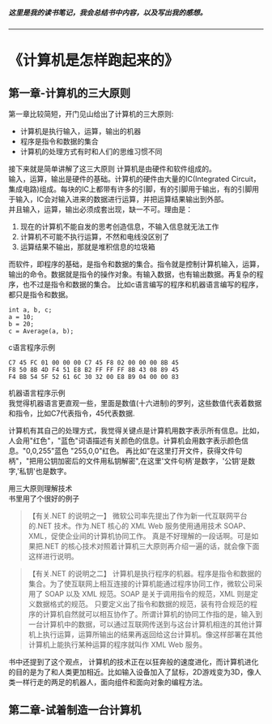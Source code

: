 ##### 这里是我的读书笔记，我会总结书中内容，以及写出我的感想。
---
# 《计算机是怎样跑起来的》
## 第一章-计算机的三大原则
  第一章比较简短，开门见山给出了计算机的三大原则:
- 计算机是执行输入，运算，输出的机器
- 程序是指令和数据的集合
- 计算机的处理方式有时和人们的思维习惯不同

接下来就是简单讲解了这三大原则
计算机是由硬件和软件组成的。  
输入，运算，输出是硬件的基础。计算机的硬件由大量的IC(Integrated Circuit，集成电路)组成。每块的IC上都带有许多的引脚，有的引脚用于输出，有的引脚用于输入，IC会对输入进来的数据进行运算，并把运算结果输出到外部。  
并且输入，运算，输出必须成套出现，缺一不可。理由是：
1. 现在的计算机不能自发的思考创造信息，不输入信息就无法工作
2. 计算机不可能不执行运算，不然和电线没区别了
3. 运算结果不输出，那就是堆积信息的垃圾箱

而软件，即程序的基础，是指令和数据的集合。指令就是控制计算机输入，运算，输出的命令。数据就是指令的操作对象。有输入数据，也有输出数据。再复杂的程序，也不过是指令和数据的集合。
比如c语言编写的程序和机器语言编写的程序，都只是指令和数据。
```
int a, b, c;
a = 10;
b = 20;
c = Average(a, b); 
```
c语言程序示例
```
C7 45 FC 01 00 00 00 C7 45 F8 02 00 00 00 8B 45 
F8 50 8B 4D F4 51 E8 B2 FF FF FF 8B 43 08 89 45
F4 BB 54 5F 52 61 6C 30 32 00 E8 B9 04 00 00 83
```
机器语言程序示例  
我觉得机器语言更直观一些，里面是数值(十六进制)的罗列，这些数值代表着数据和指令，比如C7代表指令，45代表数据.

计算机有其自己的处理方式，我觉得关键点是计算机用数字表示所有信息。比如，人会用"红色"，"蓝色"词语描述有关颜色的信息。计算机会用数字表示颜色信息。"0,0,255"蓝色 "255,0,0"红色。
再比如"在这里打开文件，获得文件句柄"，"把用公钥加密后的文件用私钥解密",在这里'文件句柄'是数字，'公钥'是数字,'私钥'也是数字。


用三大原则理解技术  
书里用了个很好的例子
>【有关.NET 的说明之一】
微软公司率先提出了作为新一代互联网平台的.NET 技术。作为.NET 核心的 XML Web 服务使用通用技术 SOAP、XML，促使企业间的计算机协同工作。
真是不好理解的一段话啊。可是如果把.NET 的核心技术对照着计算机三大原则再介绍一遍的话，就会像下面这样进行说明。

>【有关.NET 的说明之二】
计算机是执行程序的机器。程序是指令和数据的集合。为了使互联网上相互连接的计算机能通过程序协同工作，微软公司采用了 SOAP 以及 XML 规范。SOAP 是关于调用指令的规范，XML 则是定义数据格式的规范。
只要定义出了指令和数据的规范，装有符合规范的程序的计算机自然就可以相互协作了。所谓计算机的协同工作指的是，输入到一台计算机中的数据，可以通过互联网传送到与这台计算机相连的其他计算机上执行运算，运算所输出的结果再返回给这台计算机。像这样部署在其他计算机上能执行某种运算的程序就叫作 XML Web 服务。

书中还提到了这个观点，
计算机的技术正在以狂奔般的速度进化，而计算机进化的目的是为了和人类更加相近。比如输入设备加入了鼠标，2D游戏变为3D，像人类一样行走的两足的机器人，面向组件和面向对象的编程方法。  

## 第二章-试着制造一台计算机  


